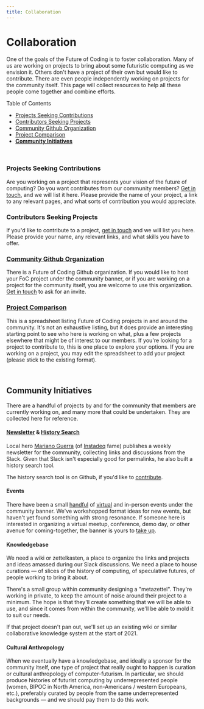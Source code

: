 ```yaml
---
title: Collaboration
---
```



# Collaboration

One of the goals of the Future of Coding is to foster collaboration. Many of us are working on projects to bring about some futuristic computing as we envision it. Others don't have a project of their own but would like to contribute. There are even people independently working on projects for the community itself. This page will collect resources to help all these people come together and combine efforts.

Table of Contents
* [Projects Seeking Contributions](#projects-seeking-contributions)
* [Contributors Seeking Projects](#contributors-seeking-projects)
* [Community Github Organization](#community-github-organization)
* [Project Comparison](#project-comparison)
* [**Community Initiatives**](#community-initiatives)

<br>

### Projects Seeking Contributions

Are you working on a project that represents your vision of the future of computing? Do you want contributes from our community members? [Get in touch](/contact), and we will list it here. Please provide the name of your project, a link to any relevant pages, and what sorts of contribution you would appreciate.

### Contributors Seeking Projects

If you'd like to contribute to a project, [get in touch](/contact) and we will list you here. Please provide your name, any relevant links, and what skills you have to offer.

### [Community Github Organization](https://www.github.com/futureofcoding)

There is a Future of Coding Github organization. If you would like to host your FoC project under the community banner, or if you are working on a project for the community itself, you are welcome to use this organization. [Get in touch](/contact) to ask for an invite.

### [Project Comparison](https://docs.google.com/spreadsheets/d/12sTu7RT-s_QlAupY1v-3DfI1Mm9NEX5YMWWTDAKHLfc)

This is a spreadsheet listing Future of Coding projects in and around the community. It's not an exhaustive listing, but it does provide an interesting starting point to see who here is working on what, plus a few projects elsewhere that might be of interest to our members. If you're looking for a project to contribute to, this is one place to explore your options. If you are working on a project, you may edit the spreadsheet to add your project (please stick to the existing format).

<br>

## Community Initiatives

There are a handful of projects by and for the community that members are currently working on, and many more that could be undertaken. They are collected here for reference.

#### [Newsletter](https://tinyletter.com/marianoguerra/) & [History Search](https://history.futureofcoding.org)

Local hero [Mariano Guerra](https://twitter.com/warianoguerra) (of [Instadeq](https://instadeq.com) fame) publishes a weekly newsletter for the community, collecting links and discussions from the Slack. Given that Slack isn't especially good for permalinks, he also built a history search tool.

The history search tool is on Github, if you'd like to [contribute](https://github.com/marianoguerra/future-of-coding-weekly/tree/gh-pages/search).

#### Events

There have been a small [handful](https://youtu.be/JXgZJosmme4) of [virtual](https://youtu.be/XdSE0-HemWQ) and in-person events under the community banner. We've workshopped format ideas for new events, but haven't yet found something with strong resonance. If someone here is interested in organizing a virtual meetup, conference, demo day, or other avenue for coming-together, the banner is yours to [take up](/contact).

#### Knowledgebase

We need a wiki or zettelkasten, a place to organize the links and projects and ideas amassed during our Slack discussions. We need a place to house curations — of slices of the history of computing, of speculative futures, of people working to bring it about.

There's a small group within community designing a "metazettel". They're working in private, to keep the amount of noise around their project to a minimum. The hope is that they'll create something that we will be able to use, and since it comes from within the community, we'll be able to mold it to suit our needs.

If that project doesn't pan out, we'll set up an existing wiki or similar collaborative knowledge system at the start of 2021.

#### Cultural Anthropology

When we eventually have a knowledgebase, and ideally a sponsor for the community itself, one type of project that really ought to happen is curation or cultural anthropology of computer-futurism. In particular, we should produce histories of futurist computing by underrepresented people (women, BIPOC in North America, non-Americans / western Europeans, etc.), preferably curated by people from the same underrepresented backgrounds — and we should pay them to do this work.
